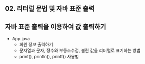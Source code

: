 ## 02. 리터럴 문법 및 자바 표준 출력

## 자바 표준 출력을 이용하여 값 출력하기
- App.java
  - 회원 정보 출력하기
  - 문자열과 문자, 정수와 부동소수점, 불린 값을 리터럴로 표기하는 방법
  - print(), println(), printf() 사용법

